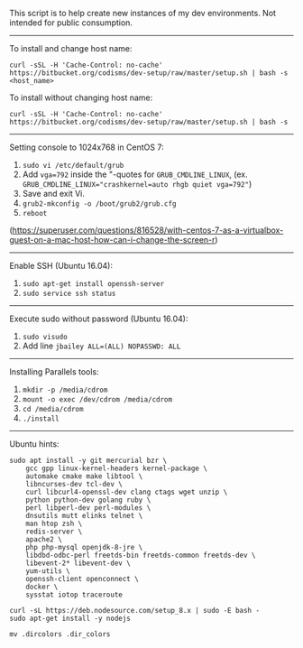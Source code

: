This script is to help create new instances of my dev environments.  Not intended for public consumption.

----

To install and change host name:

`curl -sSL -H 'Cache-Control: no-cache' https://bitbucket.org/codisms/dev-setup/raw/master/setup.sh | bash -s <host_name>`

To install without changing host name:

`curl -sSL -H 'Cache-Control: no-cache' https://bitbucket.org/codisms/dev-setup/raw/master/setup.sh | bash -s`

----

Setting console to 1024x768 in CentOS 7:

1. `sudo vi /etc/default/grub`
2. Add `vga=792` inside the "-quotes for `GRUB_CMDLINE_LINUX`, (ex. `GRUB_CMDLINE_LINUX="crashkernel=auto rhgb quiet vga=792"`)
3. Save and exit Vi.
4. `grub2-mkconfig -o /boot/grub2/grub.cfg`
5. `reboot`

(https://superuser.com/questions/816528/with-centos-7-as-a-virtualbox-guest-on-a-mac-host-how-can-i-change-the-screen-r)

----

Enable SSH (Ubuntu 16.04):

1. `sudo apt-get install openssh-server`
2. `sudo service ssh status`


----

Execute sudo without password (Ubuntu 16.04):

1. `sudo visudo`
2. Add line `jbailey ALL=(ALL) NOPASSWD: ALL`

----

Installing Parallels tools:

1. `mkdir -p /media/cdrom`
2. `mount -o exec /dev/cdrom /media/cdrom`
3. `cd /media/cdrom`
4. `./install`

----

Ubuntu hints:

```
sudo apt install -y git mercurial bzr \
	gcc gpp linux-kernel-headers kernel-package \
	automake cmake make libtool \
	libncurses-dev tcl-dev \
	curl libcurl4-openssl-dev clang ctags wget unzip \
	python python-dev golang ruby \
	perl libperl-dev perl-modules \
	dnsutils mutt elinks telnet \
	man htop zsh \
	redis-server \
	apache2 \
	php php-mysql openjdk-8-jre \
	libdbd-odbc-perl freetds-bin freetds-common freetds-dev \
	libevent-2* libevent-dev \
	yum-utils \
	openssh-client openconnect \
	docker \
	sysstat iotop traceroute
```

```
curl -sL https://deb.nodesource.com/setup_8.x | sudo -E bash -
sudo apt-get install -y nodejs
```

`mv .dircolors .dir_colors`
